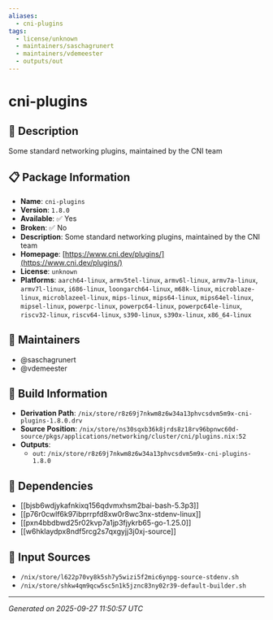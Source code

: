 ```yaml
---
aliases:
  - cni-plugins
tags:
  - license/unknown
  - maintainers/saschagrunert
  - maintainers/vdemeester
  - outputs/out
---
```


# cni-plugins

## 📝 Description

Some standard networking plugins, maintained by the CNI team

## 📋 Package Information

- **Name**: `cni-plugins`
- **Version**: `1.8.0`
- **Available**: ✅ Yes
- **Broken**: ✅ No
- **Description**: Some standard networking plugins, maintained by the CNI team
- **Homepage**: [https://www.cni.dev/plugins/](https://www.cni.dev/plugins/)
- **License**: `unknown`
- **Platforms**: `aarch64-linux`, `armv5tel-linux`, `armv6l-linux`, `armv7a-linux`, `armv7l-linux`, `i686-linux`, `loongarch64-linux`, `m68k-linux`, `microblaze-linux`, `microblazeel-linux`, `mips-linux`, `mips64-linux`, `mips64el-linux`, `mipsel-linux`, `powerpc-linux`, `powerpc64-linux`, `powerpc64le-linux`, `riscv32-linux`, `riscv64-linux`, `s390-linux`, `s390x-linux`, `x86_64-linux`
## 👥 Maintainers

- @saschagrunert
- @vdemeester


## 🔧 Build Information

- **Derivation Path**: `/nix/store/r8z69j7nkwm8z6w34a13phvcsdvm5m9x-cni-plugins-1.8.0.drv`
- **Source Position**: `/nix/store/ns30sqxb36k8jrds8z18rv96bpnwc60d-source/pkgs/applications/networking/cluster/cni/plugins.nix:52`
- **Outputs**:
  - `out`:  `/nix/store/r8z69j7nkwm8z6w34a13phvcsdvm5m9x-cni-plugins-1.8.0`

## 🔗 Dependencies

- [[bjsb6wdjykafnkixq156qdvmxhsm2bai-bash-5.3p3]]
- [[p76r0cwlf6k97ibprrpfd8xw0r8wc3nx-stdenv-linux]]
- [[pxn4bbdbwd25r02kvp7a1jp3fjykrb65-go-1.25.0]]
- [[w6hklaydpx8ndf5rcg2s7qxgyjj3j0xj-source]]

## 📁 Input Sources

- `/nix/store/l622p70vy8k5sh7y5wizi5f2mic6ynpg-source-stdenv.sh`
- `/nix/store/shkw4qm9qcw5sc5n1k5jznc83ny02r39-default-builder.sh`

---
*Generated on 2025-09-27 11:50:57 UTC*
